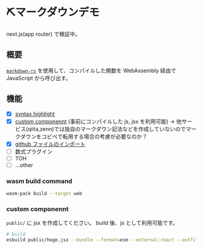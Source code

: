 # ⛏️マークダウンデモ
next.js(app router) で検証中。

## 概要
[`markdown-rs`](https://github.com/wooorm/markdown-rs) を使用して、コンパイルした関数を WebAssembly 経由で JavaScript から呼び出す。

## 機能
- [x] [syntax highlight](https://github.com/ryotarofr/markdown_demo/blob/b96fc56588e8fc2f8415b75f7d2df01dc0ee8037/src/util/function.ts#L66)
- [x] [custom componennt](https://github.com/ryotarofr/markdown_demo/blob/b96fc56588e8fc2f8415b75f7d2df01dc0ee8037/public/input.jsx) (事前にコンパイルした js, jsx を利用可能) 
-> 他サービス(qiita,zenn)では独自のマークダウン記法などを作成していないのでマークダウンをコピペで転用する場合の考慮が必要なのか？
- [x] [github ファイルのインポート](https://github.com/ryotarofr/markdown_demo/blob/b96fc56588e8fc2f8415b75f7d2df01dc0ee8037/src/components/GitHubFileDisplay.tsx)
- [ ] 数式プラグイン
- [ ] TOH
- [ ] ...other

### wasm build command
```bash
wasm-pack build --target web
```

### custom componennt
`public/` に jsx を作成してください。
build 後、js として利用可能です。

```bash
# build
esbuild public/hoge.jsx --bundle --format=esm --external:react --outfile=public/hoge.js
```
